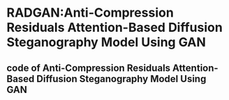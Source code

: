 # RADGAN:Anti-Compression Residuals Attention-Based Diffusion Steganography Model Using GAN
## code of Anti-Compression Residuals Attention-Based Diffusion Steganography Model Using GAN
